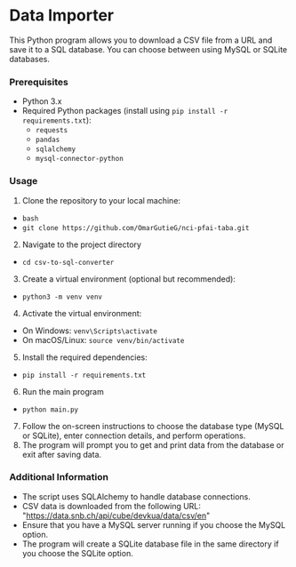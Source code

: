 # Data Importer

This Python program allows you to download a CSV file from a URL and save it to a SQL database. You can choose between using MySQL or SQLite databases.

### Prerequisites

- Python 3.x
- Required Python packages (install using `pip install -r requirements.txt`):
  - `requests`
  - `pandas`
  - `sqlalchemy`
  - `mysql-connector-python`

### Usage
1. Clone the repository to your local machine:
  - `bash`
  - `git clone https://github.com/OmarGutieG/nci-pfai-taba.git`
2. Navigate to the project directory
  - `cd csv-to-sql-converter`
3. Create a virtual environment (optional but recommended):
  - `python3 -m venv venv`
4. Activate the virtual environment:
  - On Windows: `venv\Scripts\activate`
  - On macOS/Linux: `source venv/bin/activate`
5. Install the required dependencies:
  - `pip install -r requirements.txt`
6. Run the main program
  - `python main.py`
7. Follow the on-screen instructions to choose the database type (MySQL or SQLite), enter connection details, and perform operations.
8. The program will prompt you to get and print data from the database or exit after saving data.

### Additional Information
- The script uses SQLAlchemy to handle database connections.
- CSV data is downloaded from the following URL: "https://data.snb.ch/api/cube/devkua/data/csv/en"
- Ensure that you have a MySQL server running if you choose the MySQL option.
- The program will create a SQLite database file in the same directory if you choose the SQLite option.